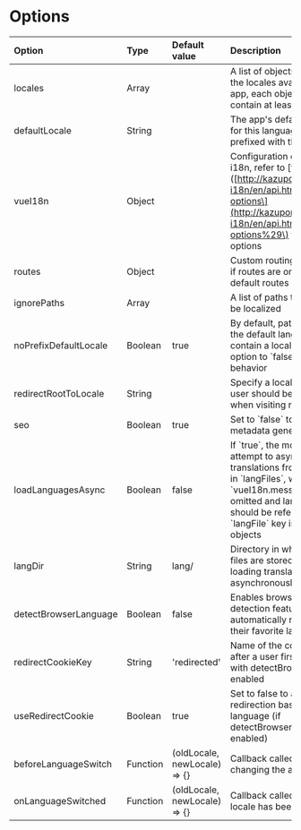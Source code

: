 # Options

| Option | Type | Default value | Description |
| :--- | :--- | :--- | :--- |
| locales | Array |  | A list of objects that describes the locales available in your app, each object should contain at least a \`code\` key |
| defaultLocale | String |  | The app's default locale, URLs for this language won't be prefixed with the locale code |
| vueI18n | Object |  | Configuration options for vue-i18n, refer to \[the doc\]\([http://kazupon.github.io/vue-i18n/en/api.html\#constructor-options\](http://kazupon.github.io/vue-i18n/en/api.html#constructor-options%29\) for supported options |
| routes | Object |  | Custom routing configuration, if routes are omitted, Nuxt's default routes are used |
| ignorePaths | Array |  | A list of paths that should not be localized |
| noPrefixDefaultLocale | Boolean | true | By default, paths generated for the default language don't contain a locale prefix, set this option to \`false\` to disable this behavior |
| redirectRootToLocale | String |  | Specify a locale to which the user should be redirected when visiting root URL \(/\) |
| seo | Boolean | true | Set to \`false\` to disable SEO metadata generation |
| loadLanguagesAsync | Boolean | false | If \`true\`, the module will attempt to asynchronously load translations from files defined in \`langFiles\`, when using this, \`vueI18n.messages\` can be omitted and language files should be referenced using a \`langFile\` key in \`locales\` objects |
| langDir | String | lang/ | Directory in which translations files are stored \(used when loading translations asynchronously\) |
| detectBrowserLanguage | Boolean | false | Enables browser's language detection feature to automatically redirect users to their favorite language |
| redirectCookieKey | String | 'redirected' | Name of the cookie that is set after a user first visits the app with detectBrowserLanguage enabled |
| useRedirectCookie | Boolean | true | Set to false to always trigger redirection based on browser's language \(if detectBrowserLanguage is enabled\) |
| beforeLanguageSwitch | Function | \(oldLocale, newLocale\) =&gt; {} | Callback called before changing the app's locale |
| onLanguageSwitched | Function | \(oldLocale, newLocale\) =&gt; {} | Callback called once the app's locale has been changed |



